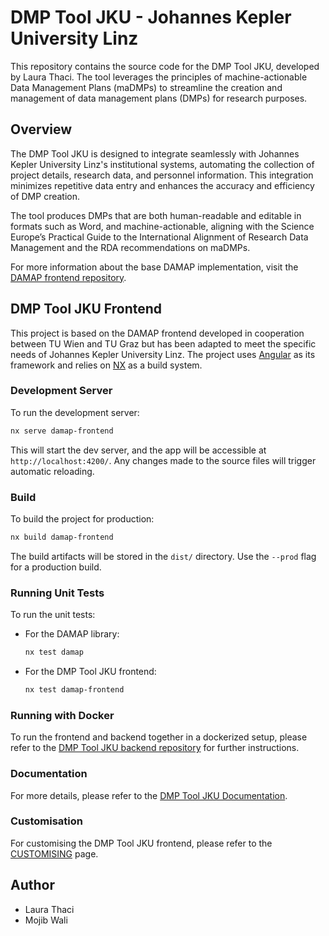 # DMP Tool JKU - Johannes Kepler University Linz

This repository contains the source code for the DMP Tool JKU, developed by Laura Thaci. The tool leverages the principles of machine-actionable Data Management Plans (maDMPs) to streamline the creation and management of data management plans (DMPs) for research purposes.

## Overview

The DMP Tool JKU is designed to integrate seamlessly with Johannes Kepler University Linz's institutional systems, automating the collection of project details, research data, and personnel information. This integration minimizes repetitive data entry and enhances the accuracy and efficiency of DMP creation.

The tool produces DMPs that are both human-readable and editable in formats such as Word, and machine-actionable, aligning with the Science Europe’s Practical Guide to the International Alignment of Research Data Management and the RDA recommendations on maDMPs.

For more information about the base DAMAP implementation, visit the [DAMAP frontend repository](https://github.com/tuwien-csd/damap-frontend).

## DMP Tool JKU Frontend

This project is based on the DAMAP frontend developed in cooperation between TU Wien and TU Graz but has been adapted to meet the specific needs of Johannes Kepler University Linz. The project uses [Angular](https://angular.io/) as its framework and relies on [NX](https://nx.dev/) as a build system.

### Development Server

To run the development server:

```bash
nx serve damap-frontend
```

This will start the dev server, and the app will be accessible at `http://localhost:4200/`. Any changes made to the source files will trigger automatic reloading.

### Build

To build the project for production:

```bash
nx build damap-frontend
```

The build artifacts will be stored in the `dist/` directory. Use the `--prod` flag for a production build.

### Running Unit Tests

To run the unit tests:

- For the DAMAP library:

  ```bash
  nx test damap
  ```

- For the DMP Tool JKU frontend:

  ```bash
  nx test damap-frontend
  ```

### Running with Docker

To run the frontend and backend together in a dockerized setup, please refer to the [DMP Tool JKU backend repository](https://github.com/sharedRDM/damap-backend) for further instructions.

### Documentation

For more details, please refer to the [DMP Tool JKU Documentation](https://github.com/sharedRDM/dmp-jku-docs).

### Customisation

For customising the DMP Tool JKU frontend, please refer to the [CUSTOMISING](CUSTOMISING.md) page.

## Author

- Laura Thaci
- Mojib Wali

